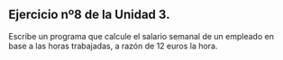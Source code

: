 ## Ejercicio nº8 de la Unidad 3.

Escribe un programa que calcule el salario semanal de un empleado en base a
las horas trabajadas, a razón de 12 euros la hora.